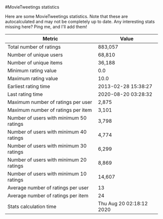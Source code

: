 #MovieTweetings statistics

Here are some MovieTweetings statistics. Note that these are autocalculated and may not be completely up to date. Any interesting stats missing here? Ping me, and I'll add them!

Metric | Value
--- | ---
Total number of ratings                 | 883,057
Number of unique users                  | 68,810
Number of unique items                  | 36,188
Minimum rating value                    | 0.0
Maximum rating value                    | 10.0
Earliest rating time                    | 2013-02-28 15:38:27
Last rating time                        | 2020-08-20 03:28:32
Maximum number of ratings per user      | 2,875
Maximum number of ratings per item      | 3,101
Number of users with minimum 50 ratings | 3,798
Number of users with minimum 40 ratings | 4,774
Number of users with minimum 30 ratings | 6,299
Number of users with minimum 20 ratings | 8,869
Number of users with minimum 10 ratings | 14,607
Average number of ratings per user      | 13
Average number of ratings per item      | 24
Stats calculation time                  | Thu Aug 20 02:18:12 2020

